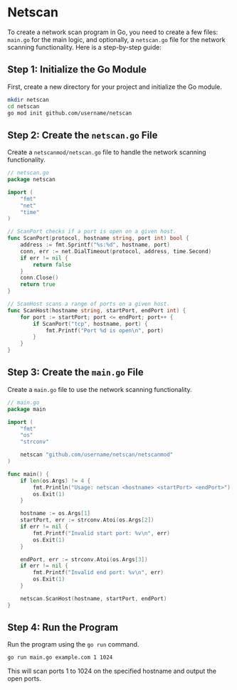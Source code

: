 # Netscan

To create a network scan program in Go, you need to create a few files: `main.go` for the main logic, and optionally, a `netscan.go` file for the network scanning functionality. Here is a step-by-step guide:

## Step 1: Initialize the Go Module

First, create a new directory for your project and initialize the Go module.

```sh
mkdir netscan
cd netscan
go mod init github.com/username/netscan
```

## Step 2: Create the `netscan.go` File

Create a `netscanmod/netscan.go` file to handle the network scanning functionality.

```go
// netscan.go
package netscan

import (
	"fmt"
	"net"
	"time"
)

// ScanPort checks if a port is open on a given host.
func ScanPort(protocol, hostname string, port int) bool {
	address := fmt.Sprintf("%s:%d", hostname, port)
	conn, err := net.DialTimeout(protocol, address, time.Second)
	if err != nil {
		return false
	}
	conn.Close()
	return true
}

// ScanHost scans a range of ports on a given host.
func ScanHost(hostname string, startPort, endPort int) {
	for port := startPort; port <= endPort; port++ {
		if ScanPort("tcp", hostname, port) {
			fmt.Printf("Port %d is open\n", port)
		}
	}
}

```

## Step 3: Create the `main.go` File

Create a `main.go` file to use the network scanning functionality.

```go
// main.go
package main

import (
	"fmt"
	"os"
	"strconv"

	netscan "github.com/username/netscan/netscanmod"
)

func main() {
	if len(os.Args) != 4 {
		fmt.Println("Usage: netscan <hostname> <startPort> <endPort>")
		os.Exit(1)
	}

	hostname := os.Args[1]
	startPort, err := strconv.Atoi(os.Args[2])
	if err != nil {
		fmt.Printf("Invalid start port: %v\n", err)
		os.Exit(1)
	}

	endPort, err := strconv.Atoi(os.Args[3])
	if err != nil {
		fmt.Printf("Invalid end port: %v\n", err)
		os.Exit(1)
	}

	netscan.ScanHost(hostname, startPort, endPort)
}

```

## Step 4: Run the Program

Run the program using the `go run` command.

```sh
go run main.go example.com 1 1024
```

This will scan ports 1 to 1024 on the specified hostname and output the open ports.